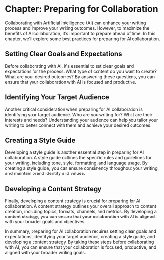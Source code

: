 Chapter: Preparing for Collaboration
====================================

Collaborating with Artificial Intelligence (AI) can enhance your writing process and improve your writing outcomes. However, to maximize the benefits of AI collaboration, it's important to prepare ahead of time. In this chapter, we'll explore some best practices for preparing for AI collaboration.

Setting Clear Goals and Expectations
------------------------------------

Before collaborating with AI, it's essential to set clear goals and expectations for the process. What type of content do you want to create? What are your desired outcomes? By answering these questions, you can ensure that your collaboration with AI is focused and productive.

Identifying Your Target Audience
--------------------------------

Another critical consideration when preparing for AI collaboration is identifying your target audience. Who are you writing for? What are their interests and needs? Understanding your audience can help you tailor your writing to better connect with them and achieve your desired outcomes.

Creating a Style Guide
----------------------

Developing a style guide is another essential step in preparing for AI collaboration. A style guide outlines the specific rules and guidelines for your writing, including tone, style, formatting, and language usage. By creating a style guide, you can ensure consistency throughout your writing and maintain brand identity and values.

Developing a Content Strategy
-----------------------------

Finally, developing a content strategy is crucial for preparing for AI collaboration. A content strategy outlines your overall approach to content creation, including topics, formats, channels, and metrics. By developing a content strategy, you can ensure that your collaboration with AI is aligned with your broader goals and objectives.

In summary, preparing for AI collaboration requires setting clear goals and expectations, identifying your target audience, creating a style guide, and developing a content strategy. By taking these steps before collaborating with AI, you can ensure that your collaboration is focused, productive, and aligned with your broader writing goals.
